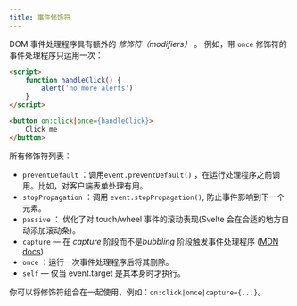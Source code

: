 ```yaml
---
title: 事件修饰符
---
```


DOM 事件处理程序具有额外的 *修饰符（modifiers）* 。 例如，带 `once` 修饰符的事件处理程序只运用一次：

```html
<script>
	function handleClick() {
		alert('no more alerts')
	}
</script>

<button on:click|once={handleClick}>
	Click me
</button>
```

所有修饰符列表：

* `preventDefault` ：调用`event.preventDefault()` ，在运行处理程序之前调用。比如，对客户端表单处理有用。
* `stopPropagation` ：调用 `event.stopPropagation()`, 防止事件影响到下一个元素。
* `passive` ： 优化了对 touch/wheel 事件的滚动表现(Svelte 会在合适的地方自动添加滚动条)。
* `capture` — 在 *capture* 阶段而不是*bubbling* 阶段触发事件处理程序 ([MDN docs](https://developer.mozilla.org/en-US/docs/Learn/JavaScript/Building_blocks/Events#Event_bubbling_and_capture))
* `once` ：运行一次事件处理程序后将其删除。
* `self` — 仅当 event.target 是其本身时才执行。

你可以将修饰符组合在一起使用，例如：`on:click|once|capture={...}`。
